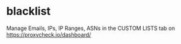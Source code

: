 # blacklist
Manage Emails, IPs, IP Ranges, ASNs in the CUSTOM LISTS tab on https://proxycheck.io/dashboard/

